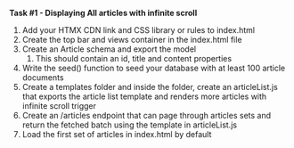 **Task #1 - Displaying All articles with infinite scroll**

1. Add your HTMX CDN link and CSS library or rules to index.html
2. Create the top bar and views container in the index.html file
3. Create an Article schema and export the model
    1. This should contain an id, title and content properties
4. Write the seed() function to seed your database with at least 100 article documents
5. Create a templates folder and inside the folder, create an articleList.js that exports the article list template and renders more articles with infinite scroll trigger
6. Create an /articles endpoint that can page through articles sets and return the fetched batch using the template in articleList.js
7. Load the first set of articles in index.html by default
